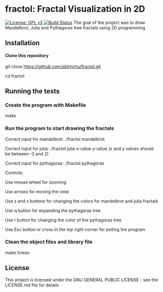 # fractol: Fractal Visualization in 2D
[![License: GPL v3](https://img.shields.io/badge/License-GPLv3-blue.svg)](https://opensource.org/licenses/GPL-3.0)
[![Build Status](https://travis-ci.org/aklimchu/fractol.svg?branch=main)](https://travis-ci.org/aklimchu/fractol)
The goal of the project was to draw Mandelbrot, Julia and 
Pythagoras tree fractals using 2D programming

## Installation

<!-- start:code block -->
#### Clone this repository
git clone https://github.com/aklimchu/fractol.git

cd fractol

<!-- end:code block -->

## Running the tests

<!-- start:code block -->
### Create the program with Makefile
make

### Run the program to start drawing the fractals
Correct input for mandelbrot: ./fractol mandelbrot

Correct input for julia: ./fractol julia x-value y-value (x and y values should be between -2 and 2)

Correct input for pythagoras: ./fractol pythagoras


Controls:

Use mouse wheel for zooming

Use arrows for moving the view

Use z and x buttons for changing the colors for mandelbrot and julia fractals

Use q button for expanding the pythagoras tree

Use r button for changing the color of the pythagoras tree

Use Esc button or cross in the top right corner for exiting the program

### Clean the object files and library file
make fclean
<!-- end:code block -->

## License
This project is licensed under the GNU GENERAL PUBLIC LICENSE - see the LICENSE.md file for details
